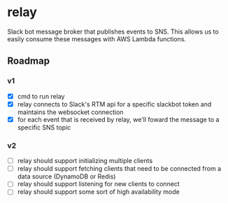 # relay

Slack bot message broker that publishes events to SNS. This allows us to easily
consume these messages with AWS Lambda functions.

## Roadmap

### v1
- [x] cmd to run relay
- [x] relay connects to Slack's RTM api for a specific slackbot token and maintains the websocket connection
- [x] for each event that is received by relay, we'll foward the message to a specific SNS topic

### v2
- [ ] relay should support initializing multiple clients
- [ ] relay should support fetching clients that need to be connected from a data source (DynamoDB or Redis)
- [ ] relay should support listening for new clients to connect
- [ ] relay should support some sort of high availability mode
